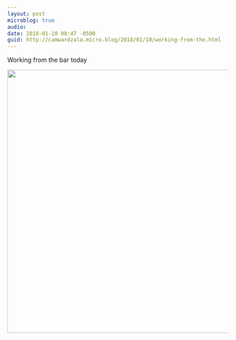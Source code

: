 ```yaml
---
layout: post
microblog: true
audio: 
date: 2018-01-10 08:47 -0500
guid: http://camwardzala.micro.blog/2018/01/10/working-from-the.html
---
```

Working from the bar today

<img src="http://www.camwardzala.com/uploads/2018/320717cc07.jpg" width="600" height="600" />
